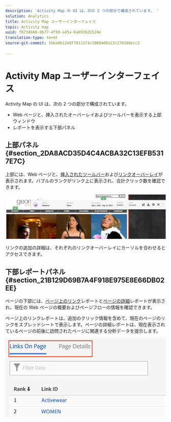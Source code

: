 ```yaml
---
description: 'Activity Map の UI は、次の 2 つの部分で構成されています。 '
solution: Analytics
title: Activity Map ユーザーインターフェイス
topic: Activity map
uuid: f6734b60-0b77-4f50-a45a-6a6936d1524e
translation-type: tm+mt
source-git-commit: 16ba0b12e0f70112f4c10804d0a13c278388ecc2

---
```



# Activity Map ユーザーインターフェイス

Activity Map の UI は、次の 2 つの部分で構成されています。

* Web ページと、挿入されたオーバーレイおよびツールバーを表示する上部ウィンドウ
* レポートを表示する下部パネル

## 上部パネル {#section_2DA8ACD35D4C4ACBA32C13EFB5317E7C}

上部には、Web ページと、[挿入されたツールバー](/help/analyze/activity-map/activitymap-standard-live.md)および[リンクオーバーレイ](/help/analyze/activity-map/activitymap-gainerslosers.md)が表示されます。バブルのランクがリンク上に表示され、合計クリック数を確認できます。

![](assets/top_panel.png)

リンクの追加の詳細は、それぞれのリンクオーバーレイにカーソルを合わせるとアクセスできます。

## 下部レポートパネル {#section_21B129D69B7A4F918E975E8E66DB02EE}

ページの下部には、[ページ上のリンク](/help/analyze/activity-map/activitymap-links-report.md)レポートと[ページの詳細](/help/analyze/activity-map/activitymap-page-flow.md)レポートが表示され、現在の Web ページの概要およびページフローの情報を確認できます。

ページ上のリンクレポートは、追加のクリック情報を含めて、現在のページのリンクをスプレッドシートで表示します。ページの詳細レポートは、現在表示されているページの前後に訪問されたページに関連する分析データを提示します。

![](assets/bottom_panel.png)

